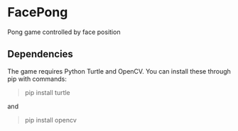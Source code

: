 # FacePong
Pong game controlled by face position

## Dependencies
The game requires Python Turtle and OpenCV. You can install these through pip with commands:
> pip install turtle

and
> pip install opencv
